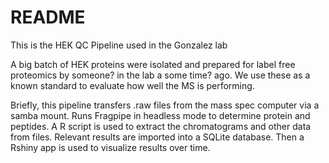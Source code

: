 # README

This is the HEK QC Pipeline used in the Gonzalez lab

A big batch of HEK proteins were isolated and prepared for label free
proteomics by someone? in the lab a some time? ago. We use these as a known
standard to evaluate how well the MS is performing. 

Briefly, this pipeline transfers .raw files from the mass spec computer via a
samba mount. Runs Fragpipe in headless mode to determine protein and peptides.
A R script is used to extract the chromatograms and other data from files. 
Relevant results are imported into a SQLite database. Then a Rshiny app is used
to visualize results over time. 